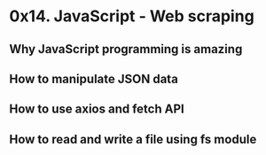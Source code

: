 # 0x14. JavaScript - Web scraping
## Why JavaScript programming is amazing
## How to manipulate JSON data
## How to use axios and fetch API
## How to read and write a file using fs module
